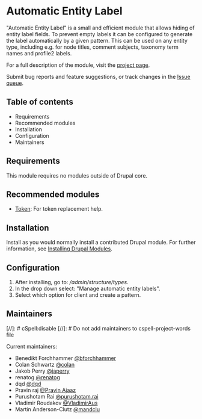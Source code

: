# Automatic Entity Label

"Automatic Entity Label" is a small and efficient module that allows
hiding of entity label fields. To prevent empty labels it can be 
configured to generate the label automatically by a given pattern.
This can be used on any entity type, including e.g. for node 
titles, comment subjects, taxonomy term names and profile2 labels.

For a full description of the module, visit the 
[project page](https://www.drupal.org/project/auto_entitylabel).

Submit bug reports and feature suggestions, or track changes in the
[Issue queue](https://www.drupal.org/project/issues/auto_entitylabel). 


## Table of contents

- Requirements
- Recommended modules
- Installation
- Configuration
- Maintainers


## Requirements

This module requires no modules outside of Drupal core.


## Recommended modules

- [Token](http://drupal.org/project/token): For token replacement help.


## Installation

Install as you would normally install a contributed Drupal module. For further
information, see
[Installing Drupal Modules](https://www.drupal.org/docs/extending-drupal/installing-modules).


## Configuration

1. After installing, go to: _/admin/structure/types_.
2. In the drop down select: "Manage automatic entity labels".
3. Select which option for client and create a pattern.


## Maintainers
[//]: # cSpell:disable
[//]: # Do not add maintainers to cspell-project-words file

Current maintainers:
- Benedikt Forchhammer [@bforchhammer](https://www.drupal.org/u/bforchhammer)
- Colan Schwartz [@colan](https://www.drupal.org/u/colan)
- Jakob Perry [@japerry](https://www.drupal.org/u/japerry)
- renatog [@renatog](https://www.drupal.org/u/renatog)
- dqd [@dqd](https://www.drupal.org/u/dqd)
- Pravin raj [@Pravin Ajaaz](https://www.drupal.org/u/pravin-ajaaz)
- Purushotam Rai [@purushotam.rai](https://www.drupal.org/u/purushotamrai)
- Vladimir Roudakov [@VladimirAus](https://www.drupal.org/u/vladimiraus)
- Martin Anderson-Clutz [@mandclu](https://www.drupal.org/u/mandclu)